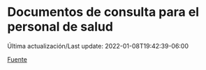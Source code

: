 # Documentos de consulta para el personal de salud

Última actualización/Last update: 2022-01-08T19:42:39-06:00

 [Fuente](https://coronavirus.gob.mx/personal-de-salud/documentos-de-consulta/)
